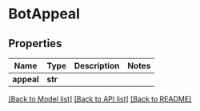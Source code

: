 # BotAppeal

## Properties
Name | Type | Description | Notes
------------ | ------------- | ------------- | -------------
**appeal** | **str** |  | 

[[Back to Model list]](../README.md#documentation-for-models) [[Back to API list]](../README.md#documentation-for-api-endpoints) [[Back to README]](../README.md)

